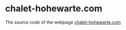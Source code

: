 # chalet-hohewarte.com

The source code of the webpage [chalet-hohewarte.com](https://chalet-hohewarte.com)
